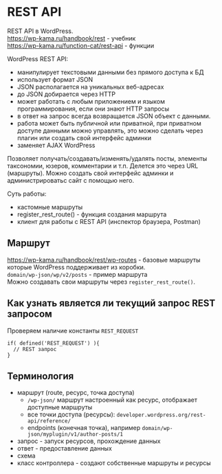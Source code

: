 # REST API
REST API в WordPress.  
https://wp-kama.ru/handbook/rest - учебник  
https://wp-kama.ru/function-cat/rest-api - функции

WordPress REST API:
- манипулирует текстовыми данными без прямого доступа к БД
- использует формат JSON
- JSON располагается на уникальных веб-адресах
- до JSON добирается через HTTP
- может работать с любым приложением и языком программирования, если они знают HTTP запросы
- в ответ на запрос всегда возвращается JSON объект с данными.
- работа может быть публичной или приватной, при приватном доступе данными можно управлять, это можно сделать через плагин или создать свой интерфейс админки
- заменяет AJAX WordPress

Позволяет получать/создавать/изменять/удалять посты, элементы таксономии, юзеров, комментарии и т.п. Делется это через URL (маршруты). Можно создать свой интерфейс админки и администрироватьс сайт с помощью него.

Суть работы:
- кастомные маршруты
- register_rest_route() - функция создания маршрута
- клиент для работы с REST API (инспектор браузера, Postman)

## Маршрут
https://wp-kama.ru/handbook/rest/wp-routes - базовые маршруты которые WordPress поддерживает из коробки.  
`domain/wp-json/wp/v2/posts` - пример маршрута  
Можно создавать свои маршруты через `register_rest_route()`.

## Как узнать является ли текущий запрос REST запросом
Проверяем наличие константы `REST_REQUEST`

    if( defined('REST_REQUEST') ){
      // REST запрос
    }

## Терминология
- маршрут (route, ресурс, точка доступа)
  - `/wp-json/` маршрут настроенный как ресурс, отображает доступные маршруты
  - все точки доступа (ресурсы): `developer.wordpress.org/rest-api/reference/`
  - endpoints (конечная точка), например `domain/wp-json/myplugin/v1/author-posts/1`
- запрос - запуск ресурсов, прохождение данных
- ответ - предоставление данных
- схема
- класс контроллера - создают собственные маршруты и ресурсы
